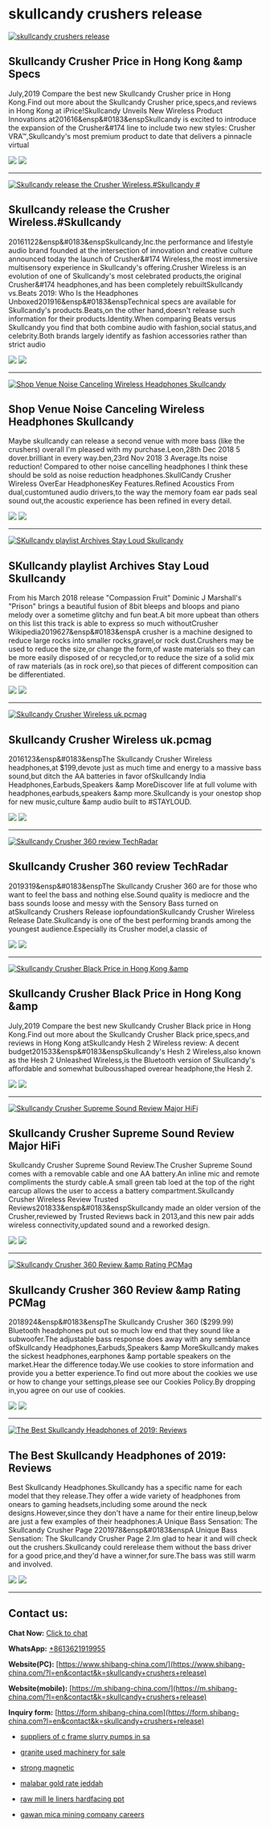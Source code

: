 # skullcandy crushers release

<a href="https://swt.shibang-china.com/?l=en&img&k=skullcandy+crushers+release" target="_blank">![skullcandy crushers release](http://static.shibang-china.com/all-800x300/277.jpg)</a>

## Skullcandy Crusher Price in Hong Kong &amp Specs
July,2019 Compare the best new Skullcandy Crusher price in Hong Kong.Find out more about the Skullcandy Crusher price,specs,and reviews in Hong Kong at iPrice!Skullcandy Unveils New Wireless Product Innovations at201616&ensp&#0183&enspSkullcandy is excited to introduce the expansion of the Crusher&#174 line to include two new styles: Crusher VRA™,Skullcandy's most premium product to date that delivers a pinnacle virtual


<a href="https://whatsapp.shibangsoft.com/WhatsApp.php" target="_blank" title="WhatsApp">![](http://static.shibang-china.com/icon/whatsapp.png)</a> <a href="https://swt.shibang-china.com/?l=en&icon&k=skullcandy+crushers+release" target="_blank">![](http://static.shibang-china.com/icon/chat-en.png)</a>

---

<a href="https://swt.shibang-china.com/?l=en&img&k=skullcandy+crushers+release" target="_blank">![Skullcandy release the Crusher Wireless.#Skullcandy #](http://static.shibang-china.com/all-800x300/537.jpg)</a>

## Skullcandy release the Crusher Wireless.#Skullcandy #
20161122&ensp&#0183&enspSkullcandy,Inc.the performance and lifestyle audio brand founded at the intersection of innovation and creative culture announced today the launch of Crusher&#174 Wireless,the most immersive multisensory experience in Skullcandy's offering.Crusher Wireless is an evolution of one of Skullcandy's most celebrated products,the original Crusher&#174 headphones,and has been completely rebuiltSkullcandy vs.Beats 2019: Who Is the Headphones Unboxed201916&ensp&#0183&enspTechnical specs are available for Skullcandy's products.Beats,on the other hand,doesn't release such information for their products.Identity.When comparing Beats versus Skullcandy you find that both combine audio with fashion,social status,and celebrity.Both brands largely identify as fashion accessories rather than strict audio


<a href="https://whatsapp.shibangsoft.com/WhatsApp.php" target="_blank" title="WhatsApp">![](http://static.shibang-china.com/icon/whatsapp.png)</a> <a href="https://swt.shibang-china.com/?l=en&icon&k=skullcandy+crushers+release" target="_blank">![](http://static.shibang-china.com/icon/chat-en.png)</a>

---

<a href="https://swt.shibang-china.com/?l=en&img&k=skullcandy+crushers+release" target="_blank">![Shop Venue Noise Canceling Wireless Headphones Skullcandy](http://static.shibang-china.com/all-800x300/300.jpg)</a>

## Shop Venue Noise Canceling Wireless Headphones Skullcandy
Maybe skullcandy can release a second venue with more bass (like the crushers) overall I'm pleased with my purchase.Leon,28th Dec 2018 5 dover.brilliant in every way.ben,23rd Nov 2018 3 Average.Its noise reduction! Compared to other noise cancelling headphones I think these should be sold as noise reduction headphones.SkullCandy Crusher Wireless OverEar HeadphonesKey Features.Refined Acoustics From dual,customtuned audio drivers,to the way the memory foam ear pads seal sound out,the acoustic experience has been refined in every detail.


<a href="https://whatsapp.shibangsoft.com/WhatsApp.php" target="_blank" title="WhatsApp">![](http://static.shibang-china.com/icon/whatsapp.png)</a> <a href="https://swt.shibang-china.com/?l=en&icon&k=skullcandy+crushers+release" target="_blank">![](http://static.shibang-china.com/icon/chat-en.png)</a>

---

<a href="https://swt.shibang-china.com/?l=en&img&k=skullcandy+crushers+release" target="_blank">![SKullcandy playlist Archives Stay Loud Skullcandy](http://static.shibang-china.com/all-800x300/379.jpg)</a>

## SKullcandy playlist Archives Stay Loud Skullcandy
From his March 2018 release "Compassion Fruit" Dominic J Marshall's "Prison" brings a beautiful fusion of 8bit bleeps and bloops and piano melody over a sometime glitchy and fun beat.A bit more upbeat than others on this list this track is able to express so much withoutCrusher Wikipedia2019627&ensp&#0183&enspA crusher is a machine designed to reduce large rocks into smaller rocks,gravel,or rock dust.Crushers may be used to reduce the size,or change the form,of waste materials so they can be more easily disposed of or recycled,or to reduce the size of a solid mix of raw materials (as in rock ore),so that pieces of different composition can be differentiated.


<a href="https://whatsapp.shibangsoft.com/WhatsApp.php" target="_blank" title="WhatsApp">![](http://static.shibang-china.com/icon/whatsapp.png)</a> <a href="https://swt.shibang-china.com/?l=en&icon&k=skullcandy+crushers+release" target="_blank">![](http://static.shibang-china.com/icon/chat-en.png)</a>

---

<a href="https://swt.shibang-china.com/?l=en&img&k=skullcandy+crushers+release" target="_blank">![Skullcandy Crusher Wireless uk.pcmag](http://static.shibang-china.com/all-800x300/1290.jpg)</a>

## Skullcandy Crusher Wireless uk.pcmag
2016123&ensp&#0183&enspThe Skullcandy Crusher Wireless headphones,at $199,devote just as much time and energy to a massive bass sound,but ditch the AA batteries in favor ofSkullcandy India Headphones,Earbuds,Speakers &amp MoreDiscover life at full volume with headphones,earbuds,speakers &amp more.Skullcandy is your onestop shop for new music,culture &amp audio built to #STAYLOUD.


<a href="https://whatsapp.shibangsoft.com/WhatsApp.php" target="_blank" title="WhatsApp">![](http://static.shibang-china.com/icon/whatsapp.png)</a> <a href="https://swt.shibang-china.com/?l=en&icon&k=skullcandy+crushers+release" target="_blank">![](http://static.shibang-china.com/icon/chat-en.png)</a>

---

<a href="https://swt.shibang-china.com/?l=en&img&k=skullcandy+crushers+release" target="_blank">![Skullcandy Crusher 360 review TechRadar](http://static.shibang-china.com/all-800x300/396.jpg)</a>

## Skullcandy Crusher 360 review TechRadar
2019319&ensp&#0183&enspThe Skullcandy Crusher 360 are for those who want to feel the bass and nothing else.Sound quality is mediocre and the bass sounds loose and messy with the Sensory Bass turned on atSkullcandy Crushers Release iopfoundationSkullcandy Crusher Wireless Release Date.Skullcandy is one of the best performing brands among the youngest audience.Especially its Crusher model,a classic of


<a href="https://whatsapp.shibangsoft.com/WhatsApp.php" target="_blank" title="WhatsApp">![](http://static.shibang-china.com/icon/whatsapp.png)</a> <a href="https://swt.shibang-china.com/?l=en&icon&k=skullcandy+crushers+release" target="_blank">![](http://static.shibang-china.com/icon/chat-en.png)</a>

---

<a href="https://swt.shibang-china.com/?l=en&img&k=skullcandy+crushers+release" target="_blank">![Skullcandy Crusher Black Price in Hong Kong &amp](http://static.shibang-china.com/all-800x300/1115.jpg)</a>

## Skullcandy Crusher Black Price in Hong Kong &amp
July,2019 Compare the best new Skullcandy Crusher Black price in Hong Kong.Find out more about the Skullcandy Crusher Black price,specs,and reviews in Hong Kong atSkullcandy Hesh 2 Wireless review: A decent budget201533&ensp&#0183&enspSkullcandy's Hesh 2 Wireless,also known as the Hesh 2 Unleashed Wireless,is the Bluetooth version of Skullcandy's affordable and somewhat bulbousshaped overear headphone,the Hesh 2.


<a href="https://whatsapp.shibangsoft.com/WhatsApp.php" target="_blank" title="WhatsApp">![](http://static.shibang-china.com/icon/whatsapp.png)</a> <a href="https://swt.shibang-china.com/?l=en&icon&k=skullcandy+crushers+release" target="_blank">![](http://static.shibang-china.com/icon/chat-en.png)</a>

---

<a href="https://swt.shibang-china.com/?l=en&img&k=skullcandy+crushers+release" target="_blank">![Skullcandy Crusher Supreme Sound Review Major HiFi](http://static.shibang-china.com/all-800x300/651.jpg)</a>

## Skullcandy Crusher Supreme Sound Review Major HiFi
Skullcandy Crusher Supreme Sound Review.The Crusher Supreme Sound comes with a removable cable and one AA battery.An inline mic and remote compliments the sturdy cable.A small green tab loed at the top of the right earcup allows the user to access a battery compartment.Skullcandy Crusher Wireless Review Trusted Reviews201833&ensp&#0183&enspSkullcandy made an older version of the Crusher,reviewed by Trusted Reviews back in 2013,and this new pair adds wireless connectivity,updated sound and a reworked design.


<a href="https://whatsapp.shibangsoft.com/WhatsApp.php" target="_blank" title="WhatsApp">![](http://static.shibang-china.com/icon/whatsapp.png)</a> <a href="https://swt.shibang-china.com/?l=en&icon&k=skullcandy+crushers+release" target="_blank">![](http://static.shibang-china.com/icon/chat-en.png)</a>

---

<a href="https://swt.shibang-china.com/?l=en&img&k=skullcandy+crushers+release" target="_blank">![Skullcandy Crusher 360 Review &amp Rating PCMag](http://static.shibang-china.com/all-800x300/955.jpg)</a>

## Skullcandy Crusher 360 Review &amp Rating PCMag
2018924&ensp&#0183&enspThe Skullcandy Crusher 360 ($299.99) Bluetooth headphones put out so much low end that they sound like a subwoofer.The adjustable bass response does away with any semblance ofSkullcandy Headphones,Earbuds,Speakers &amp MoreSkullcandy makes the sickest headphones,earphones &amp portable speakers on the market.Hear the difference today.We use cookies to store information and provide you a better experience.To find out more about the cookies we use or how to change your settings,please see our Cookies Policy.By dropping in,you agree on our use of cookies.


<a href="https://whatsapp.shibangsoft.com/WhatsApp.php" target="_blank" title="WhatsApp">![](http://static.shibang-china.com/icon/whatsapp.png)</a> <a href="https://swt.shibang-china.com/?l=en&icon&k=skullcandy+crushers+release" target="_blank">![](http://static.shibang-china.com/icon/chat-en.png)</a>

---

<a href="https://swt.shibang-china.com/?l=en&img&k=skullcandy+crushers+release" target="_blank">![The Best Skullcandy Headphones of 2019: Reviews](http://static.shibang-china.com/all-800x300/1168.jpg)</a>

## The Best Skullcandy Headphones of 2019: Reviews
Best Skullcandy Headphones.Skullcandy has a specific name for each model that they release.They offer a wide variety of headphones from onears to gaming headsets,including some around the neck designs.However,since they don't have a name for their entire lineup,below are just a few examples of their headphones:A Unique Bass Sensation: The Skullcandy Crusher Page 2201978&ensp&#0183&enspA Unique Bass Sensation: The Skullcandy Crusher Page 2.Im glad to hear it and will check out the crushers.Skullcandy could rerelease them without the bass driver for a good price,and they'd have a winner,for sure.The bass was still warm and involved.


<a href="https://whatsapp.shibangsoft.com/WhatsApp.php" target="_blank" title="WhatsApp">![](http://static.shibang-china.com/icon/whatsapp.png)</a> <a href="https://swt.shibang-china.com/?l=en&icon&k=skullcandy+crushers+release" target="_blank">![](http://static.shibang-china.com/icon/chat-en.png)</a>

---
## Contact us:

**Chat Now:** [Click to chat](https://swt.shibang-china.com?l=en&contact&k=skullcandy+crushers+release)

**WhatsApp:**  [+8613621919955](https://whatsapp.shibangsoft.com/WhatsApp.php)

**Website(PC):** [https://www.shibang-china.com/](https://www.shibang-china.com/?l=en&contact&k=skullcandy+crushers+release)

**Website(mobile):** [https://m.shibang-china.com/](https://m.shibang-china.com/?l=en&contact&k=skullcandy+crushers+release)

**Inquiry form:** [https://form.shibang-china.com](https://form.shibang-china.com?l=en&contact&k=skullcandy+crushers+release)

* [suppliers of c frame slurry pumps in sa](../118/suppliers%20of%20c%20frame%20slurry%20pumps%20in%20sa.md)

* [granite used machinery for sale](../120/granite%20used%20machinery%20for%20sale.md)

* [strong magnetic](../118/strong%20magnetic.md)

* [malabar gold rate jeddah](../114/malabar%20gold%20rate%20jeddah.md)

* [raw mill le liners hardfacing ppt](../113/raw%20mill%20le%20liners%20hardfacing%20ppt.md)

* [gawan mica mining company careers](../118/gawan%20mica%20mining%20company%20careers.md)